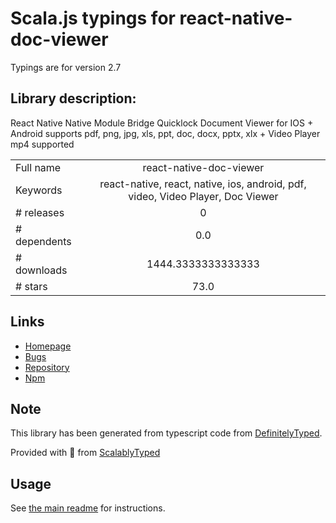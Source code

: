 
# Scala.js typings for react-native-doc-viewer

Typings are for version 2.7

## Library description:
React Native Native Module Bridge Quicklock Document Viewer for IOS + Android supports pdf, png, jpg, xls, ppt, doc, docx, pptx, xlx + Video Player mp4 supported

|                    |                 |
| ------------------ | :-------------: |
| Full name          | react-native-doc-viewer |
| Keywords           | react-native, react, native, ios, android, pdf, video, Video Player, Doc Viewer |
| # releases         | 0 |
| # dependents       | 0.0 |
| # downloads        | 1444.3333333333333 |
| # stars            | 73.0 |

## Links
- [Homepage](https://github.com/philipphecht/react-native-doc-viewer/blob/master/README.md)
- [Bugs](https://github.com/philipphecht/react-native-doc-viewer/issues)
- [Repository](https://github.com/philipphecht/react-native-doc-viewer)
- [Npm](https://www.npmjs.com/package/react-native-doc-viewer)
    


## Note
This library has been generated from typescript code from [DefinitelyTyped](https://definitelytyped.org).

Provided with :purple_heart: from [ScalablyTyped](https://github.com/oyvindberg/ScalablyTyped)

## Usage
See [the main readme](../../readme.md) for instructions.


